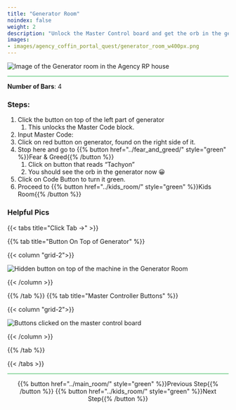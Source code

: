 ```yaml
---
title: "Generator Room"
noindex: false
weight: 2
description: "Unlock the Master Control board and get the orb in the generator."
images:
- images/agency_coffin_portal_quest/generator_room_w400px.png
---
```


![Image of the Generator room in the Agency RP house](/images/agency_coffin_portal_quest/generator_room_w400px.png)

<hr style="background-color: #28b44c" size=8>

**Number of Bars**: 4

### Steps:
1. Click the button on top of the left part of generator
    1. This unlocks the Master Code block.
1. Input Master Code:
1. Click on red button on generator, found on the right side of it.
1. Stop here and go to {{% button href="../fear_and_greed/" style="green" %}}Fear & Greed{{% /button %}}
    1. Click on button that reads “Tachyon”
    1. You should see the orb in the generator now 😀
1. Click on Code Button to turn it green.
1. Proceed to {{% button href="../kids_room/" style="green" %}}Kids Room{{% /button %}}

### Helpful Pics
{{< tabs title="Click Tab ->" >}}

{{% tab title="Button On Top of Generator" %}}

{{< column "grid-2">}}

![Hidden button on top of the machine in the Generator Room](/images/agency_coffin_portal_quest/generator_room_button_ontop_of_generator.png)

{{< /column >}}

{{% /tab %}}
{{% tab title="Master Controller Buttons" %}}

{{< column "grid-2">}}

![Buttons clicked on the master control board](/images/agency_coffin_portal_quest/generator_room_master_controler_button_order.png)

{{< /column >}}

{{% /tab %}}

{{< /tabs >}}

<hr style="background-color: #28b44c" size=8>

<div align="center">{{% button href="../main_room/" style="green" %}}Previous Step{{% /button %}} {{% button href="../kids_room/" style="green" %}}Next Step{{% /button %}}</div>